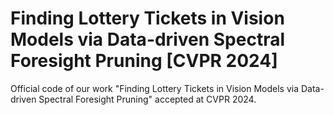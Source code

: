 # Finding Lottery Tickets in Vision Models via Data-driven Spectral Foresight Pruning [CVPR 2024]
Official code of our work "Finding Lottery Tickets in Vision Models via Data-driven Spectral Foresight Pruning" accepted at CVPR 2024.
